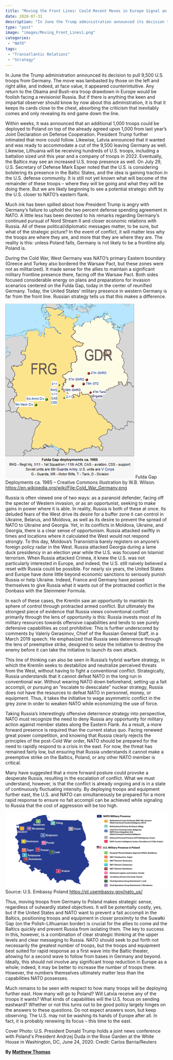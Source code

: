 ```yaml
---
title: "Moving the Front Lines: Could Recent Moves in Europe Signal an Adjustment of U.S. Focus Eastward?"
date: 2020-07-31
description: "In June the Trump administration announced its decision to pull 9,500 U.S. troops from Germany."
type: "post"
image: "images/Moving_Front_Lines1.png"
categories:
 - "NATO"
tags:
 - "Transatlantic Relations"
 - "Strategy"
---
```


In June the Trump administration announced its decision to pull 9,500 U.S. troops from Germany. The move was lambasted by those on the left and right alike, and indeed, at face value, it appeared counterintuitive. Any return to the Obama and Bush-era troop drawdown in Europe would be foolish facing a revisionist Russia. But if there is anything the keen and impartial observer should know by now about this administration, it is that it keeps its cards close to the chest, absorbing the criticism that inevitably comes and only revealing its end game down the line.

Within weeks, it was announced that an additional 1,000 troops could be deployed to Poland on top of the already agreed upon 1,000 from last year’s Joint Declaration on Defense Cooperation. President Trump further intimated that more could follow. Likewise, Latvia announced that it wanted and was ready to accommodate a cut of the 9,500 leaving Germany as well. Likewise, Lithuania will be receiving hundreds of U.S. troops, including a battalion sized unit this year and a company of troops in 2022. Eventually, the Baltics may see an increased U.S. troop presence as well. On July 29, U.S. Secretary of Defense Mark Esper noted that the U.S. is considering bolstering its presence in the Baltic States, and the idea is gaining traction in the U.S. defense community. It is still not yet known what will become of the remainder of these troops – where they will be going and what they will be doing there. But we are likely beginning to see a potential strategic shift by the U.S. closer to NATO’s eastern flank. 

Much ink has been spilled about how President Trump is angry with Germany’s failure to uphold the two percent defense spending agreement in NATO. A little less has been devoted to his remarks regarding Germany’s continued pursual of Nord Stream II and closer economic relations with Russia. All of these political/diplomatic messages matter, to be sure, but what of the strategic picture? In the event of conflict, it will matter less why the troops are where they are, and more that they are where they are. The reality is this: unless Poland falls, Germany is not likely to be a frontline ally. Poland is. 

During the Cold War, West Germany was NATO’s primary Eastern boundary (Greece and Turkey also bordered the Warsaw Pact, but these zones were not as militarized). It made sense for the allies to maintain a significant military frontline presence there, facing off the Warsaw Pact. Both sides focused considerable energy on plans and preparations for invasion scenarios centered on the Fulda Gap, today in the center of reunified Germany. Today, the United States’ military presence in western Germany is far from the front line. Russian strategy tells us that this makes a difference. 

![Fulda Gap](../images/Moving_Front_Lines2.png)
Fulda Gap Deployments ca. 1985 – Creative Commons illustration by W.B. Wilson. https://en.wikipedia.org/wiki/File:Cold_War_Germany.png

Russia is often viewed one of two ways: as a paranoid defender, facing off the specter of Western invasion, or as an opportunist, seeking to make gains in power where it is able. In reality, Russia is both of these at once. Its deluded fears of the West drive its desire for a buffer zone it can control in Ukraine, Belarus, and Moldova, as well as its desire to prevent the spread of NATO to Ukraine and Georgia. Yet, in its conflicts in Moldova, Ukraine, and Georgia, there is a clear sense of opportunism. Russia attacked swiftly in times and locations where it calculated the West would not respond strongly. To this day, Moldova’s Transnistria barely registers on anyone’s foreign policy radar in the West. Russia attacked Georgia during a lame duck presidency in an election year while the U.S. was focused on Islamist terrorism. When Russia attacked Crimea, it knew the U.S. was not particularly interested in Europe, and indeed, the U.S. still naively believed a reset with Russia could be possible. For nearly six years, the United States and Europe have done little beyond economic sanctions to seriously punish Russia or help Ukraine. Indeed, France and Germany have poised themselves to give Russia what it wants out of the protracted conflict in the Donbass with the Steinmeier Formula. 

In each of these cases, the Kremlin saw an opportunity to maintain its sphere of control through protracted armed conflict. But ultimately the strongest piece of evidence that Russia views conventional conflict primarily through the lens of opportunity is this: Russia invests most of its military resources towards offensive capabilities and tends to see purely defensive capabilities as cost prohibitive. This is further underscored by comments by Valeriy Gerasimov, Chief of the Russian General Staff, in a March 2019 speech. He emphasized that Russia sees deterrence through the lens of preemptive strike, designed to seize the initiative to destroy the enemy before it can take the initiative to launch its own attack.

This line of thinking can also be seen in Russia’s hybrid warfare strategy, in which the Kremlin seeks to destabilize and neutralize perceived threats from the West, without having to fight a conventional conflict. Strategically, Russia understands that it cannot defeat NATO in the long run in conventional war. Without wearing NATO down beforehand, setting up a fait accompli, or pursuing an “escalate to deescalate” nuclear strategy, Russia does not have the resources to defeat NATO in personnel, money, or equipment. Thus, it takes the initiative to wage asymmetric conflict in the grey zone in order to weaken NATO while economizing the use of force.

Taking Russia’s interestingly offensive deterrence strategy into perspective, NATO must recognize the need to deny Russia any opportunity for military action against member states along the Eastern Flank. As a result, a more forward presence is required than the current status quo. Facing renewed great power competition, and knowing that Russia clearly rejects the principles of the post-Cold War order, NATO should be prepared for the need to rapidly respond to a crisis in the east. For now, the threat has remained fairly low, but ensuring that Russia understands it cannot make a preemptive strike on the Baltics, Poland, or any other NATO member is critical. 

Many have suggested that a more forward posture could provoke a desperate Russia, resulting in the escalation of conflict. What we must understand, however, is that the conflict is already ongoing and is in a state of continuously fluctuating intensity. By deploying troops and equipment further east, the U.S. and NATO can simultaneously be prepared for a more rapid response to ensure no fait accompli can be achieved while signaling to Russia that the cost of aggression will be too high.

![NATO Presence in Poland](../images/Moving_Front_Lines3.png)
Source: U.S. Embassy Poland https://pl.usembassy.gov/nato_us/

Thus, moving troops from Germany to Poland makes strategic sense, regardless of outwardly stated objectives. It will be potentially costly, yes, but if the United States and NATO want to prevent a fait accompli in the Baltics, positioning troops and equipment in closer proximity to the Suwałki Gap (on the Polish-Lithuanian border) is crucial for the allies to come aid the Baltics quickly and prevent Russia from isolating them. The key to success in this, however, is a combination of clear strategic thinking at the upper levels and clear messaging to Russia. NATO should seek to put forth not necessarily the greatest number of troops, but the troops and equipment best suited for rapid response as a first wave into the Baltic theater, allowing for a second wave to follow from bases in Germany and beyond. Ideally, this should not involve any significant troop reduction in Europe as a whole; indeed, it may be better to increase the number of troops there. However, the numbers themselves ultimately matter less than the capabilities NATO possesses.

Much remains to be seen with respect to how many troops will be deploying further east. How many will go to Poland? Will Latvia receive any of the troops it wants? What kinds of capabilities will the U.S. focus on sending eastward? Whether or not this turns out to be good policy largely hinges on the answers to these questions. Do not expect answers soon, but keep observing. The U.S. may not be washing its hands of Europe after all. In fact, it is probably renewing its focus – this time to the east. 

Cover Photo: U.S. President Donald Trump holds a joint news conference with Poland's President Andrzej Duda in the Rose Garden at the White House in Washington, DC, June 24, 2020. Credit: Carlos Barria/Reuters

**By [Matthew Thomas](../our_team)**

